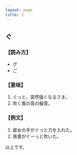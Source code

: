 ```yaml
---
layout: page
title: ぐ
---
```

## ぐ

### 【読み方】
- グ
- ご

### 【意味】
1. ぐっと、突然強くなるさま。
2. 吹く風の音の擬音。

### 【例文】
1. 彼女の手がぐっと力を入れた。
2. 夜風がぐーっと吹いた。

以上です。